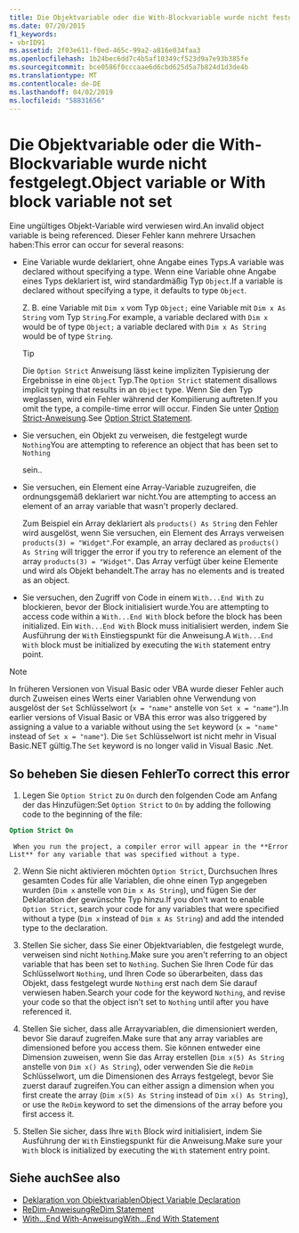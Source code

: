 ```yaml
---
title: Die Objektvariable oder die With-Blockvariable wurde nicht festgelegt.
ms.date: 07/20/2015
f1_keywords:
- vbrID91
ms.assetid: 2f03e611-f0ed-465c-99a2-a816e034faa3
ms.openlocfilehash: 1b24bec6dd7c4b5af10349cf523d9a7e93b385fe
ms.sourcegitcommit: bce0586f0cccaae6d6cbd625d5a7b824d1d3de4b
ms.translationtype: MT
ms.contentlocale: de-DE
ms.lasthandoff: 04/02/2019
ms.locfileid: "58831656"
---
```

# <a name="object-variable-or-with-block-variable-not-set"></a><span data-ttu-id="d9dda-102">Die Objektvariable oder die With-Blockvariable wurde nicht festgelegt.</span><span class="sxs-lookup"><span data-stu-id="d9dda-102">Object variable or With block variable not set</span></span>
<span data-ttu-id="d9dda-103">Eine ungültiges Objekt-Variable wird verwiesen wird.</span><span class="sxs-lookup"><span data-stu-id="d9dda-103">An invalid object variable is being referenced.</span></span>   <span data-ttu-id="d9dda-104">Dieser Fehler kann mehrere Ursachen haben:</span><span class="sxs-lookup"><span data-stu-id="d9dda-104">This error can occur for several reasons:</span></span>  
  
-   <span data-ttu-id="d9dda-105">Eine Variable wurde deklariert, ohne Angabe eines Typs.</span><span class="sxs-lookup"><span data-stu-id="d9dda-105">A variable was declared without specifying a type.</span></span> <span data-ttu-id="d9dda-106">Wenn eine Variable ohne Angabe eines Typs deklariert ist, wird standardmäßig Typ `Object`.</span><span class="sxs-lookup"><span data-stu-id="d9dda-106">If a variable is declared without specifying a type, it defaults to type `Object`.</span></span>  
  
     <span data-ttu-id="d9dda-107">Z. B. eine Variable mit `Dim x` vom Typ `Object;` eine Variable mit `Dim x As String` vom Typ `String`.</span><span class="sxs-lookup"><span data-stu-id="d9dda-107">For example, a variable declared with `Dim x` would be of type `Object;` a variable declared with `Dim x As String` would be of type `String`.</span></span>  
  
    > [!TIP]
    >  <span data-ttu-id="d9dda-108">Die `Option Strict` Anweisung lässt keine impliziten Typisierung der Ergebnisse in eine `Object` Typ.</span><span class="sxs-lookup"><span data-stu-id="d9dda-108">The `Option Strict` statement disallows implicit typing that results in an `Object` type.</span></span> <span data-ttu-id="d9dda-109">Wenn Sie den Typ weglassen, wird ein Fehler während der Kompilierung auftreten.</span><span class="sxs-lookup"><span data-stu-id="d9dda-109">If you omit the type, a compile-time error will occur.</span></span> <span data-ttu-id="d9dda-110">Finden Sie unter [Option Strict-Anweisung](../../../visual-basic/language-reference/statements/option-strict-statement.md).</span><span class="sxs-lookup"><span data-stu-id="d9dda-110">See [Option Strict Statement](../../../visual-basic/language-reference/statements/option-strict-statement.md).</span></span>  
  
-   <span data-ttu-id="d9dda-111">Sie versuchen, ein Objekt zu verweisen, die festgelegt wurde `Nothing`</span><span class="sxs-lookup"><span data-stu-id="d9dda-111">You are attempting to reference an object that has been set to `Nothing`</span></span>  
  
     <span data-ttu-id="d9dda-112">sein.</span><span class="sxs-lookup"><span data-stu-id="d9dda-112">.</span></span>  
  
-   <span data-ttu-id="d9dda-113">Sie versuchen, ein Element eine Array-Variable zuzugreifen, die ordnungsgemäß deklariert war nicht.</span><span class="sxs-lookup"><span data-stu-id="d9dda-113">You are attempting to access an element of an array variable that wasn't properly declared.</span></span>  
  
     <span data-ttu-id="d9dda-114">Zum Beispiel ein Array deklariert als `products() As String` den Fehler wird ausgelöst, wenn Sie versuchen, ein Element des Arrays verweisen `products(3) = "Widget"`.</span><span class="sxs-lookup"><span data-stu-id="d9dda-114">For example, an array declared as `products() As String` will trigger the error if you try to reference an element of the array `products(3) = "Widget"`.</span></span> <span data-ttu-id="d9dda-115">Das Array verfügt über keine Elemente und wird als Objekt behandelt.</span><span class="sxs-lookup"><span data-stu-id="d9dda-115">The array has no elements and is treated as an object.</span></span>  
  
-   <span data-ttu-id="d9dda-116">Sie versuchen, den Zugriff von Code in einem `With...End With` zu blockieren, bevor der Block initialisiert wurde.</span><span class="sxs-lookup"><span data-stu-id="d9dda-116">You are attempting to access code within a `With...End With` block before the block has been initialized.</span></span>   <span data-ttu-id="d9dda-117">Ein `With...End With` Block muss initialisiert werden, indem Sie Ausführung der `With` Einstiegspunkt für die Anweisung.</span><span class="sxs-lookup"><span data-stu-id="d9dda-117">A `With...End With` block must be initialized by executing the `With` statement entry point.</span></span>  
  
> [!NOTE]
>  <span data-ttu-id="d9dda-118">In früheren Versionen von Visual Basic oder VBA wurde dieser Fehler auch durch Zuweisen eines Werts einer Variablen ohne Verwendung von ausgelöst der `Set` Schlüsselwort (`x = "name"` anstelle von `Set x = "name"`).</span><span class="sxs-lookup"><span data-stu-id="d9dda-118">In earlier versions of Visual Basic or VBA this error was also triggered by assigning a value to a variable without using the `Set` keyword (`x = "name"` instead of `Set x = "name"`).</span></span> <span data-ttu-id="d9dda-119">Die `Set` Schlüsselwort ist nicht mehr in Visual Basic.NET gültig.</span><span class="sxs-lookup"><span data-stu-id="d9dda-119">The `Set` keyword is no longer valid in Visual Basic .Net.</span></span>  
  
## <a name="to-correct-this-error"></a><span data-ttu-id="d9dda-120">So beheben Sie diesen Fehler</span><span class="sxs-lookup"><span data-stu-id="d9dda-120">To correct this error</span></span>  
  
1.  <span data-ttu-id="d9dda-121">Legen Sie `Option Strict` zu `On` durch den folgenden Code am Anfang der das Hinzufügen:</span><span class="sxs-lookup"><span data-stu-id="d9dda-121">Set `Option Strict` to `On` by adding the following code to the beginning of the file:</span></span>  
  
```vb  
Option Strict On  
```  

     When you run the project, a compiler error will appear in the **Error List** for any variable that was specified without a type.  
  
2.  <span data-ttu-id="d9dda-122">Wenn Sie nicht aktivieren möchten `Option Strict`, Durchsuchen Ihres gesamten Codes für alle Variablen, die ohne einen Typ angegeben wurden (`Dim x` anstelle von `Dim x As String`), und fügen Sie der Deklaration der gewünschte Typ hinzu.</span><span class="sxs-lookup"><span data-stu-id="d9dda-122">If you don't want to enable `Option Strict`, search your code for any variables that were specified without a type (`Dim x` instead of `Dim x As String`) and add the intended type to the declaration.</span></span>  
  
3.  <span data-ttu-id="d9dda-123">Stellen Sie sicher, dass Sie einer Objektvariablen, die festgelegt wurde, verweisen sind nicht `Nothing`.</span><span class="sxs-lookup"><span data-stu-id="d9dda-123">Make sure you aren't referring to  an object variable that has been set to `Nothing`.</span></span>  <span data-ttu-id="d9dda-124">Suchen Sie Ihren Code für das Schlüsselwort `Nothing`, und Ihren Code so überarbeiten, dass das Objekt, dass festgelegt wurde `Nothing` erst nach dem Sie darauf verwiesen haben.</span><span class="sxs-lookup"><span data-stu-id="d9dda-124">Search your code for the keyword `Nothing`, and revise your code so that the object isn't set to `Nothing` until after you have referenced it.</span></span>  
  
4.  <span data-ttu-id="d9dda-125">Stellen Sie sicher, dass alle Arrayvariablen, die dimensioniert werden, bevor Sie darauf zugreifen.</span><span class="sxs-lookup"><span data-stu-id="d9dda-125">Make sure that any array  variables are dimensioned before you access them.</span></span> <span data-ttu-id="d9dda-126">Sie können entweder eine Dimension zuweisen, wenn Sie das Array erstellen (`Dim x(5) As String` anstelle von `Dim x() As String`), oder verwenden Sie die `ReDim` Schlüsselwort, um die Dimensionen des Arrays festgelegt, bevor Sie zuerst darauf zugreifen.</span><span class="sxs-lookup"><span data-stu-id="d9dda-126">You can either assign a dimension when you first create the array (`Dim x(5) As String` instead of `Dim x() As String`), or use the `ReDim` keyword to set the dimensions of the array before you first access it.</span></span>  
  
5.  <span data-ttu-id="d9dda-127">Stellen Sie sicher, dass Ihre `With` Block wird initialisiert, indem Sie Ausführung der `With` Einstiegspunkt für die Anweisung.</span><span class="sxs-lookup"><span data-stu-id="d9dda-127">Make sure your `With` block is initialized by executing the `With` statement entry point.</span></span>  
  
## <a name="see-also"></a><span data-ttu-id="d9dda-128">Siehe auch</span><span class="sxs-lookup"><span data-stu-id="d9dda-128">See also</span></span>

- [<span data-ttu-id="d9dda-129">Deklaration von Objektvariablen</span><span class="sxs-lookup"><span data-stu-id="d9dda-129">Object Variable Declaration</span></span>](../../../visual-basic/programming-guide/language-features/variables/object-variable-declaration.md)
- [<span data-ttu-id="d9dda-130">ReDim-Anweisung</span><span class="sxs-lookup"><span data-stu-id="d9dda-130">ReDim Statement</span></span>](../../../visual-basic/language-reference/statements/redim-statement.md)
- [<span data-ttu-id="d9dda-131">With...End With-Anweisung</span><span class="sxs-lookup"><span data-stu-id="d9dda-131">With...End With Statement</span></span>](../../../visual-basic/language-reference/statements/with-end-with-statement.md)
